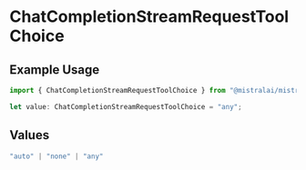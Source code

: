 # ChatCompletionStreamRequestToolChoice

## Example Usage

```typescript
import { ChatCompletionStreamRequestToolChoice } from "@mistralai/mistralai/models/components";

let value: ChatCompletionStreamRequestToolChoice = "any";
```

## Values

```typescript
"auto" | "none" | "any"
```